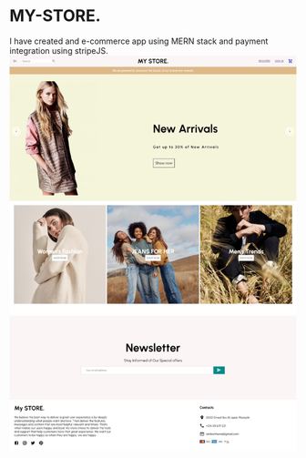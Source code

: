 # MY-STORE.
I have created and e-commerce app using MERN stack and payment integration using stripeJS.
![alt text](https://github.com/Amal-benhenia/my-new-portfolio/blob/main/src/assets/img/projectimg3.png?raw=true)
